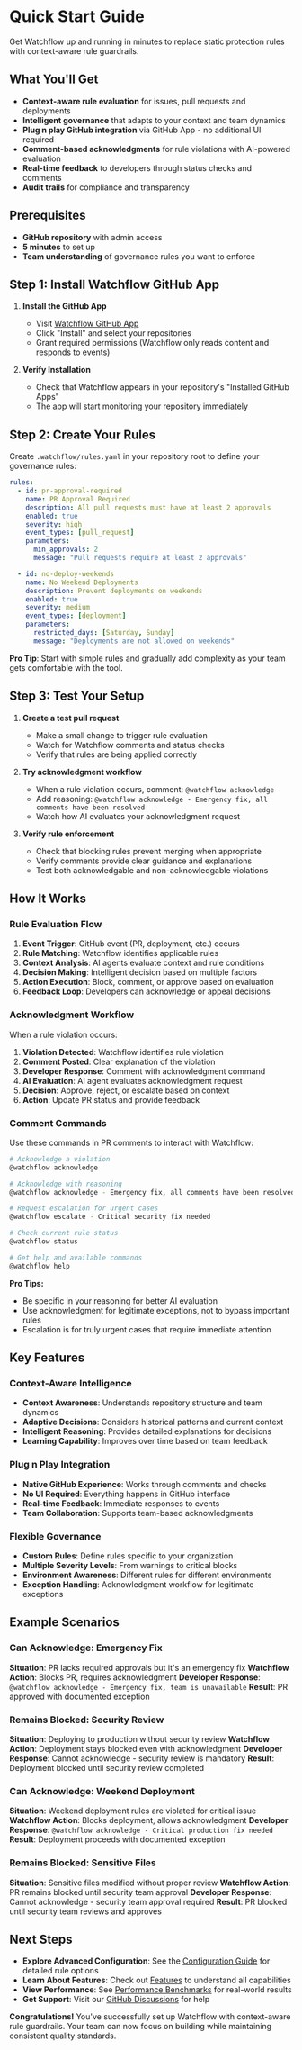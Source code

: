 # Quick Start Guide

Get Watchflow up and running in minutes to replace static protection rules with context-aware rule guardrails.

## What You'll Get

- **Context-aware rule evaluation** for issues, pull requests and deployments
- **Intelligent governance** that adapts to your context and team dynamics
- **Plug n play GitHub integration** via GitHub App - no additional UI required
- **Comment-based acknowledgments** for rule violations with AI-powered evaluation
- **Real-time feedback** to developers through status checks and comments
- **Audit trails** for compliance and transparency

## Prerequisites

- **GitHub repository** with admin access
- **5 minutes** to set up
- **Team understanding** of governance rules you want to enforce

## Step 1: Install Watchflow GitHub App

1. **Install the GitHub App**
   - Visit [Watchflow GitHub App](https://github.com/apps/watchflow)
   - Click "Install" and select your repositories
   - Grant required permissions (Watchflow only reads content and responds to events)

2. **Verify Installation**
   - Check that Watchflow appears in your repository's "Installed GitHub Apps"
   - The app will start monitoring your repository immediately

## Step 2: Create Your Rules

Create `.watchflow/rules.yaml` in your repository root to define your governance rules:

```yaml
rules:
  - id: pr-approval-required
    name: PR Approval Required
    description: All pull requests must have at least 2 approvals
    enabled: true
    severity: high
    event_types: [pull_request]
    parameters:
      min_approvals: 2
      message: "Pull requests require at least 2 approvals"

  - id: no-deploy-weekends
    name: No Weekend Deployments
    description: Prevent deployments on weekends
    enabled: true
    severity: medium
    event_types: [deployment]
    parameters:
      restricted_days: [Saturday, Sunday]
      message: "Deployments are not allowed on weekends"
```

**Pro Tip**: Start with simple rules and gradually add complexity as your team gets comfortable with the tool.

## Step 3: Test Your Setup

1. **Create a test pull request**
   - Make a small change to trigger rule evaluation
   - Watch for Watchflow comments and status checks
   - Verify that rules are being applied correctly

2. **Try acknowledgment workflow**
   - When a rule violation occurs, comment: `@watchflow acknowledge`
   - Add reasoning: `@watchflow acknowledge - Emergency fix, all comments have been resolved`
   - Watch how AI evaluates your acknowledgment request

3. **Verify rule enforcement**
   - Check that blocking rules prevent merging when appropriate
   - Verify comments provide clear guidance and explanations
   - Test both acknowledgable and non-acknowledgable violations

## How It Works

### Rule Evaluation Flow

1. **Event Trigger**: GitHub event (PR, deployment, etc.) occurs
2. **Rule Matching**: Watchflow identifies applicable rules
3. **Context Analysis**: AI agents evaluate context and rule conditions
4. **Decision Making**: Intelligent decision based on multiple factors
5. **Action Execution**: Block, comment, or approve based on evaluation
6. **Feedback Loop**: Developers can acknowledge or appeal decisions

### Acknowledgment Workflow

When a rule violation occurs:

1. **Violation Detected**: Watchflow identifies rule violation
2. **Comment Posted**: Clear explanation of the violation
3. **Developer Response**: Comment with acknowledgment command
4. **AI Evaluation**: AI agent evaluates acknowledgment request
5. **Decision**: Approve, reject, or escalate based on context
6. **Action**: Update PR status and provide feedback

### Comment Commands

Use these commands in PR comments to interact with Watchflow:

```bash
# Acknowledge a violation
@watchflow acknowledge

# Acknowledge with reasoning
@watchflow acknowledge - Emergency fix, all comments have been resolved

# Request escalation for urgent cases
@watchflow escalate - Critical security fix needed

# Check current rule status
@watchflow status

# Get help and available commands
@watchflow help
```

**Pro Tips:**
- Be specific in your reasoning for better AI evaluation
- Use acknowledgment for legitimate exceptions, not to bypass important rules
- Escalation is for truly urgent cases that require immediate attention

## Key Features

### Context-Aware Intelligence

- **Context Awareness**: Understands repository structure and team dynamics
- **Adaptive Decisions**: Considers historical patterns and current context
- **Intelligent Reasoning**: Provides detailed explanations for decisions
- **Learning Capability**: Improves over time based on team feedback

### Plug n Play Integration

- **Native GitHub Experience**: Works through comments and checks
- **No UI Required**: Everything happens in GitHub interface
- **Real-time Feedback**: Immediate responses to events
- **Team Collaboration**: Supports team-based acknowledgments

### Flexible Governance

- **Custom Rules**: Define rules specific to your organization
- **Multiple Severity Levels**: From warnings to critical blocks
- **Environment Awareness**: Different rules for different environments
- **Exception Handling**: Acknowledgment workflow for legitimate exceptions

## Example Scenarios

### Can Acknowledge: Emergency Fix

**Situation**: PR lacks required approvals but it's an emergency fix
**Watchflow Action**: Blocks PR, requires acknowledgment
**Developer Response**: `@watchflow acknowledge - Emergency fix, team is unavailable`
**Result**: PR approved with documented exception

### Remains Blocked: Security Review

**Situation**: Deploying to production without security review
**Watchflow Action**: Deployment stays blocked even with acknowledgment
**Developer Response**: Cannot acknowledge - security review is mandatory
**Result**: Deployment blocked until security review completed

### Can Acknowledge: Weekend Deployment

**Situation**: Weekend deployment rules are violated for critical issue
**Watchflow Action**: Blocks deployment, allows acknowledgment
**Developer Response**: `@watchflow acknowledge - Critical production fix needed`
**Result**: Deployment proceeds with documented exception

### Remains Blocked: Sensitive Files

**Situation**: Sensitive files modified without proper review
**Watchflow Action**: PR remains blocked until security team approval
**Developer Response**: Cannot acknowledge - security team approval required
**Result**: PR blocked until security team reviews and approves

## Next Steps

- **Explore Advanced Configuration**: See the [Configuration Guide](configuration.md) for detailed rule options
- **Learn About Features**: Check out [Features](../features.md) to understand all capabilities
- **View Performance**: See [Performance Benchmarks](../benchmarks.md) for real-world results
- **Get Support**: Visit our [GitHub Discussions](https://github.com/warestack/watchflow/discussions) for help

**Congratulations!** You've successfully set up Watchflow with context-aware rule guardrails. Your team can now focus on building while maintaining consistent quality standards.
